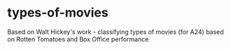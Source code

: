 # types-of-movies
Based on Walt Hickey's work - classifying types of movies (for A24) based on Rotten Tomatoes and Box Office performance

